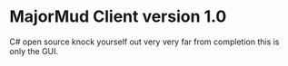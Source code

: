 # MajorMud Client version 1.0
C# open source knock yourself out very very far from completion this is only the GUI.
